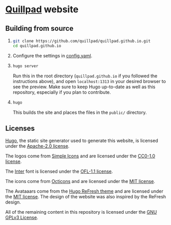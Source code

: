 # [Quillpad](https://github.com/quillpad/quillpad) website

## Building from source
1.  ```sh
    git clone https://github.com/quillpad/quillpad.github.io.git
    cd quillpad.github.io
    ```
2. Configure the settings in [config.yaml](config.yaml).
3.  ```sh
    hugo server
    ```
    Run this in the root directory (`quillpad.github.io` if you followed the instructions above), and open `localhost:1313` in your desired browser to see the preview. Make sure to keep Hugo up-to-date as well as this repository, especially if you plan to contribute.
4.  ```sh
    hugo
    ```
    This builds the site and places the files in the `public/` directory.

## Licenses
[Hugo](https://gohugo.io), the static site generator used to generate this website, is licensed under the [Apache-2.0 license](https://github.com/gohugoio/hugo/blob/master/LICENSE).

The logos come from [Simple Icons](https://simpleicons.org/) and are licensed under the [CC0-1.0 license](https://github.com/simple-icons/simple-icons/blob/develop/LICENSE.md).

The [Inter](https://rsms.me/inter) font is licensed under the [OFL-1.1 license](https://github.com/rsms/inter/blob/master/LICENSE.txt).

The icons come from [Octicons](https://primer.style/octicons) and are licensed under the [MIT license](https://github.com/primer/octicons/blob/main/LICENSE).

The Avataaars come from the [Hugo ReFresh theme](https://github.com/PippoRJ/hugo-refresh) and are licensed under the [MIT license](https://github.com/PippoRJ/hugo-refresh/blob/master/LICENSE). The design of the website was also inspired by the ReFresh design.

All of the remaining content in this repository is licensed under the [GNU GPLv3 License](LICENSE). 
